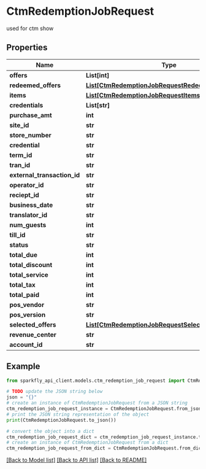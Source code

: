 # CtmRedemptionJobRequest

used for ctm show

## Properties

Name | Type | Description | Notes
------------ | ------------- | ------------- | -------------
**offers** | **List[int]** |  | [optional] 
**redeemed_offers** | [**List[CtmRedemptionJobRequestRedeemedOffersInner]**](CtmRedemptionJobRequestRedeemedOffersInner.md) |  | [optional] 
**items** | [**List[CtmRedemptionJobRequestItemsInner]**](CtmRedemptionJobRequestItemsInner.md) |  | [optional] 
**credentials** | **List[str]** |  | [optional] 
**purchase_amt** | **int** |  | [optional] 
**site_id** | **str** |  | [optional] 
**store_number** | **str** |  | [optional] 
**credential** | **str** |  | [optional] 
**term_id** | **str** |  | [optional] 
**tran_id** | **str** |  | [optional] 
**external_transaction_id** | **str** |  | [optional] 
**operator_id** | **str** |  | [optional] 
**reciept_id** | **str** |  | [optional] 
**business_date** | **str** |  | [optional] 
**translator_id** | **str** |  | [optional] 
**num_guests** | **int** |  | [optional] 
**till_id** | **str** |  | [optional] 
**status** | **str** |  | [optional] 
**total_due** | **int** |  | [optional] 
**total_discount** | **int** |  | [optional] 
**total_service** | **int** |  | [optional] 
**total_tax** | **int** |  | [optional] 
**total_paid** | **int** |  | [optional] 
**pos_vendor** | **str** |  | [optional] 
**pos_version** | **str** |  | [optional] 
**selected_offers** | [**List[CtmRedemptionJobRequestSelectedOffersInner]**](CtmRedemptionJobRequestSelectedOffersInner.md) |  | [optional] 
**revenue_center** | **str** |  | [optional] 
**account_id** | **str** |  | [optional] 

## Example

```python
from sparkfly_api_client.models.ctm_redemption_job_request import CtmRedemptionJobRequest

# TODO update the JSON string below
json = "{}"
# create an instance of CtmRedemptionJobRequest from a JSON string
ctm_redemption_job_request_instance = CtmRedemptionJobRequest.from_json(json)
# print the JSON string representation of the object
print(CtmRedemptionJobRequest.to_json())

# convert the object into a dict
ctm_redemption_job_request_dict = ctm_redemption_job_request_instance.to_dict()
# create an instance of CtmRedemptionJobRequest from a dict
ctm_redemption_job_request_from_dict = CtmRedemptionJobRequest.from_dict(ctm_redemption_job_request_dict)
```
[[Back to Model list]](../README.md#documentation-for-models) [[Back to API list]](../README.md#documentation-for-api-endpoints) [[Back to README]](../README.md)


